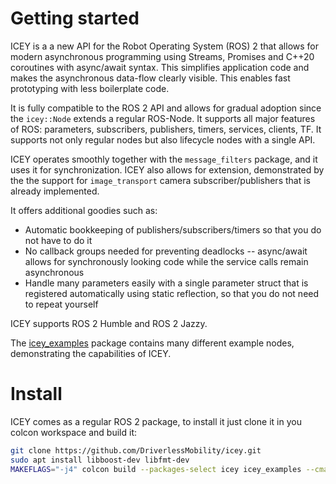# Getting started

ICEY is a a new API for the Robot Operating System (ROS) 2 that allows for modern asynchronous programming using Streams, Promises and C++20 coroutines with async/await syntax. This simplifies application code and makes the asynchronous data-flow clearly visible. This enables fast prototyping with less boilerplate code.

It is fully compatible to the ROS 2 API and allows for gradual adoption since the `icey::Node` extends a regular ROS-Node. It supports all major features of ROS: parameters, subscribers, publishers, timers, services, clients, TF. It supports not only regular nodes but also lifecycle nodes with a single API. 

ICEY operates smoothly together with the  `message_filters` package, and it uses it for synchronization. ICEY also allows for extension, demonstrated by the the support for `image_transport` camera subscriber/publishers that is already implemented.

It offers additional goodies such as:
- Automatic bookkeeping of publishers/subscribers/timers so that you do not have to do it 
- No callback groups needed for preventing deadlocks -- async/await allows for synchronously looking code while the service calls remain asynchronous
- Handle many parameters easily with a single parameter struct that is registered automatically using static reflection, so that you do not need to repeat yourself

ICEY supports ROS 2 Humble and ROS 2 Jazzy.

The [icey_examples](../../icey_examples) package contains many different example nodes, demonstrating the capabilities of ICEY.

# Install 

ICEY comes as a regular ROS 2 package, to install it just clone it in you colcon workspace and build it:

```sh
git clone https://github.com/DriverlessMobility/icey.git
sudo apt install libboost-dev libfmt-dev
MAKEFLAGS="-j4" colcon build --packages-select icey icey_examples --cmake-args -DCMAKE_BUILD_TYPE=Release
```
